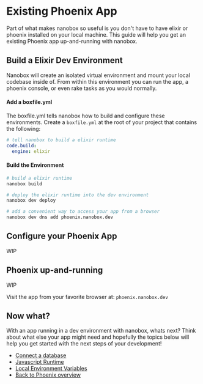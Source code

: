 # Existing Phoenix App
Part of what makes nanobox so useful is you don't have to have elixir or phoenix installed on your local machine. This guide will help you get an existing Phoenix app up-and-running with nanobox.

## Build a Elixir Dev Environment
Nanobox will create an isolated virtual environment and mount your local codebase inside of. From within this environment you can run the app, a phoenix console, or even rake tasks as you would normally.

#### Add a boxfile.yml
The boxfile.yml tells nanobox how to build and configure these environments. Create a `boxfile.yml` at the root of your project that contains the following:

```yaml
# tell nanobox to build a elixir runtime
code.build:
  engine: elixir
```

#### Build the Environment

```bash
# build a elixir runtime
nanobox build

# deploy the elixir runtime into the dev environment
nanobox dev deploy

# add a convenient way to access your app from a browser
nanobox dev dns add phoenix.nanobox.dev
```

## Configure your Phoenix App
WIP

## Phoenix up-and-running
WIP

Visit the app from your favorite browser at: `phoenix.nanobox.dev`

## Now what?
With an app running in a dev environment with nanobox, whats next? Think about what else your app might need and hopefully the topics below will help you get started with the next steps of your development!

* [Connect a database](/elixir/phoenix/next-steps/add-a-database)
* [Javascript Runtime](/elixir/phoenix/next-steps/javascript-runtime)
* [Local Environment Variables](/elixir/phoenix/next-steps/local-evars)
* [Back to Phoenix overview](/elixir/phoenix)

